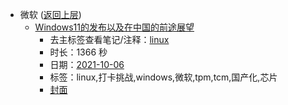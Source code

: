 - 微软 ([返回上层](../))
    - [Windows11的发布以及在中国的前途展望](https://www.bilibili.com/video/BV1gv411g7Lw)
        - 去主标签查看笔记/注释：[linux](../markmap/linux.html)
        - 时长：1366 秒
        - 日期：[2021-10-06](../markmap/202110.html)
        - 标签：linux,打卡挑战,windows,微软,tpm,tcm,国产化,芯片
        - [封面](http://i2.hdslb.com/bfs/archive/687f964788f05fd84fb21cf95fbd3e493ea5b00c.jpg)
